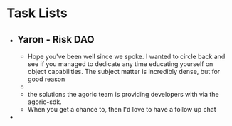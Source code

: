 # Task Lists
- ## Yaron - Risk DAO
	- Hope you've been well since we spoke. I wanted to circle back and see if you managed to dedicate any time educating yourself on object capabilities. The subject matter is incredibly dense, but for good reason
	-
	- the solutions the agoric team is providing developers with via the agoric-sdk.
	- When you get a chance to, then I'd love to have a follow up chat
-
